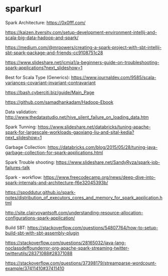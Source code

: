 # sparkurl

Spark Architecture:
https://0x0fff.com/

https://kaizen.itversity.com/setup-development-environment-intellij-and-scala-big-data-hadoop-and-spark/

https://medium.com/@mrpowers/creating-a-spark-project-with-sbt-intellij-sbt-spark-package-and-friends-cc9108751c28

https://www.slideshare.net/jcmia1/a-beginners-guide-on-troubleshooting-spark-applications?next_slideshow=1

Best for Scala Type (Generics):
https://www.journaldev.com/9585/scala-variances-covariant-invariant-contravariant

https://bash.cyberciti.biz/guide/Main_Page

https://github.com/samadhankadam/Hadoop-Ebook

Data validation:
http://www.thedatastudio.net/hive_silent_failure_on_loading_data.htm

Spark Tunning:
https://www.slideshare.net/databricks/tuning-apache-spark-for-largescale-workloads-gaoxiang-liu-and-sital-kedia?next_slideshow=1

Garbage Collection:
https://databricks.com/blog/2015/05/28/tuning-java-garbage-collection-for-spark-applications.html

Spark Trouble shooting:
https://www.slideshare.net/SandyRyza/spark-job-failures-talk

Spark - workflow:
https://www.freecodecamp.org/news/deep-dive-into-spark-internals-and-architecture-f6e32045393b/

https://spoddutur.github.io/spark-notes/distribution_of_executors_cores_and_memory_for_spark_application.html

http://site.clairvoyantsoft.com/understanding-resource-allocation-configurations-spark-application/

Build SBT:
https://stackoverflow.com/questions/54807764/how-to-setup-build-sbt-with-sbt-assembly-plugin

https://stackoverflow.com/questions/28165032/java-lang-noclassdeffounderror-org-apache-spark-streaming-twitter-twitterutils/28371088#28371088

https://stackoverflow.com/questions/37398179/streamparse-wordcount-example/37411410#37411410
